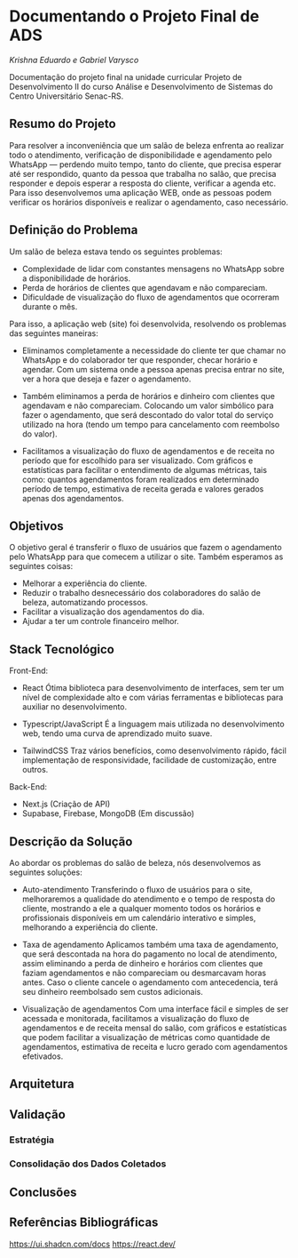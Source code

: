 # Documentando o Projeto Final de ADS

_Krishna Eduardo e Gabriel Varysco_

Documentação do projeto final na unidade curricular Projeto de Desenvolvimento II do curso Análise e Desenvolvimento de Sistemas do Centro Universitário Senac-RS.

## Resumo do Projeto

Para resolver a inconveniência que um salão de beleza enfrenta ao realizar todo o atendimento, verificação de disponibilidade e agendamento pelo WhatsApp — perdendo muito tempo, tanto do cliente, que precisa esperar até ser respondido, quanto da pessoa que trabalha no salão, que precisa responder e depois esperar a resposta do cliente, verificar a agenda etc. Para isso desenvolvemos uma aplicação WEB, onde as pessoas podem verificar os horários disponíveis e realizar o agendamento, caso necessário.

## Definição do Problema

Um salão de beleza estava tendo os seguintes problemas:

* Complexidade de lidar com constantes mensagens no WhatsApp sobre a disponibilidade de horários.
* Perda de horários de clientes que agendavam e não compareciam.
* Dificuldade de visualização do fluxo de agendamentos que ocorreram durante o mês.

Para isso, a aplicação web (site) foi desenvolvida, resolvendo os problemas das seguintes maneiras:

* Eliminamos completamente a necessidade do cliente ter que chamar no WhatsApp e do colaborador ter que responder, checar horário e agendar. 
Com um sistema onde a pessoa apenas precisa entrar no site, ver a hora que deseja e fazer o agendamento.

* Também eliminamos a perda de horários e dinheiro com clientes que agendavam e não compareciam.
Colocando um valor simbólico para fazer o agendamento, que será descontado do valor total do serviço utilizado na hora (tendo um tempo para cancelamento com reembolso do valor).

* Facilitamos a visualização do fluxo de agendamentos e de receita no período que for escolhido para ser visualizado.
Com gráficos e estatísticas para facilitar o entendimento de algumas métricas, tais como: quantos agendamentos foram realizados em determinado período de tempo, estimativa de receita gerada e valores gerados apenas dos agendamentos.


## Objetivos

O objetivo geral é transferir o fluxo de usuários que fazem o agendamento pelo WhatsApp para que comecem a utilizar o site. Também esperamos as seguintes coisas:

* Melhorar a experiência do cliente. 
* Reduzir o trabalho desnecessário dos colaboradores do salão de beleza, automatizando processos.
* Facilitar a visualização dos agendamentos do dia.
* Ajudar a ter um controle financeiro melhor.


## Stack Tecnológico

Front-End:

* React
Ótima biblioteca para desenvolvimento de interfaces, sem ter um nível de complexidade alto e com várias ferramentas e bibliotecas para auxiliar no desenvolvimento.

* Typescript/JavaScript 
É a linguagem mais utilizada no desenvolvimento web, tendo uma curva de aprendizado muito suave.

* TailwindCSS
Traz vários benefícios, como desenvolvimento rápido, fácil implementação de responsividade, facilidade de customização, entre outros.

Back-End:

* Next.js (Criação de API)
* Supabase, Firebase, MongoDB (Em discussão)

## Descrição da Solução

Ao abordar os problemas do salão de beleza, nós desenvolvemos as seguintes soluções:

* Auto-atendimento
  Transferindo o fluxo de usuários para o site, melhoraremos a qualidade do atendimento e o tempo de resposta do cliente, mostrando a ele a qualquer momento todos os horários e profissionais disponíveis em um calendário interativo e simples, melhorando a experiência do
  cliente.

* Taxa de agendamento
  Aplicamos também uma taxa de agendamento, que será descontada na hora do pagamento no local de atendimento, assim eliminando a perda de dinheiro e horários com clientes que faziam agendamentos e não compareciam ou desmarcavam horas antes. Caso o cliente cancele o agendamento com antecedencia, terá seu dinheiro reembolsado sem custos adicionais.

* Visualização de agendamentos
  Com uma interface fácil e simples de ser acessada e monitorada, facilitamos a visualização do fluxo de agendamentos e de receita mensal do salão, com gráficos e estatísticas que podem facilitar a visualização de métricas como quantidade de agendamentos, estimativa de receita e lucro gerado com agendamentos efetivados.

## Arquitetura



## Validação



### Estratégia



### Consolidação dos Dados Coletados



## Conclusões



## Referências Bibliográficas

https://ui.shadcn.com/docs
https://react.dev/

